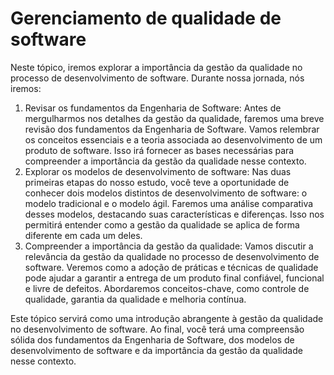 # Gerenciamento de qualidade de software

Neste tópico, iremos explorar a importância da gestão da qualidade no processo de desenvolvimento de software. Durante nossa jornada, nós iremos:

1. Revisar os fundamentos da Engenharia de Software: Antes de mergulharmos nos detalhes da gestão da qualidade, faremos uma breve revisão dos fundamentos da Engenharia de Software. Vamos relembrar os conceitos essenciais e a teoria associada ao desenvolvimento de um produto de software. Isso irá fornecer as bases necessárias para compreender a importância da gestão da qualidade nesse contexto.
2. Explorar os modelos de desenvolvimento de software: Nas duas primeiras etapas do nosso estudo, você teve a oportunidade de conhecer dois modelos distintos de desenvolvimento de software: o modelo tradicional e o modelo ágil. Faremos uma análise comparativa desses modelos, destacando suas características e diferenças. Isso nos permitirá entender como a gestão da qualidade se aplica de forma diferente em cada um deles.
3. Compreender a importância da gestão da qualidade: Vamos discutir a relevância da gestão da qualidade no processo de desenvolvimento de software. Veremos como a adoção de práticas e técnicas de qualidade pode ajudar a garantir a entrega de um produto final confiável, funcional e livre de defeitos. Abordaremos conceitos-chave, como controle de qualidade, garantia da qualidade e melhoria contínua.

Este tópico servirá como uma introdução abrangente à gestão da qualidade no desenvolvimento de software. Ao final, você terá uma compreensão sólida dos fundamentos da Engenharia de Software, dos modelos de desenvolvimento de software e da importância da gestão da qualidade nesse contexto.
